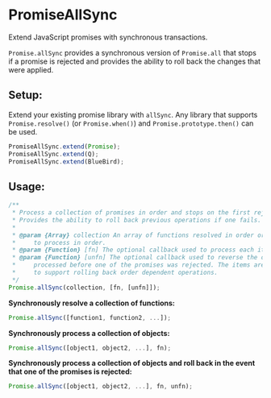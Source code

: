 PromiseAllSync
==============

Extend JavaScript promises with synchronous transactions.

```Promise.allSync``` provides a synchronous version of ```Promise.all``` that stops if a promise is rejected and provides the ability to roll back the changes that were applied.

Setup:
------

Extend your existing promise library with ```allSync```. Any library that supports ```Promise.resolve()``` (or ```Promise.when()```) and ```Promise.prototype.then()``` can be used.

```javascript
PromiseAllSync.extend(Promise);
PromiseAllSync.extend(Q);
PromiseAllSync.extend(BlueBird);
```

Usage:
------

```javascript
/**
 * Process a collection of promises in order and stops on the first rejected promise.
 * Provides the ability to roll back previous operations if one fails.
 * 
 * @param {Array} collection An array of functions resolved in order or an array of objects
 *     to process in order.
 * @param {Function} [fn] The optional callback used to process each item from collection.
 * @param {Function} [unfn] The optional callback used to reverse the operation on items
 *     processed before one of the promises was rejected. The items are supplied LIFO
 *     to support rolling back order dependent operations.
 */
Promise.allSync(collection, [fn, [unfn]]);
```

**Synchronously resolve a collection of functions:**
```javascript
Promise.allSync([function1, function2, ...]);
```

**Synchronously process a collection of objects:**
```javascript
Promise.allSync([object1, object2, ...], fn);
```

**Synchronously process a collection of objects and roll back in the event that one of the promises is rejected:**
```javascript
Promise.allSync([object1, object2, ...], fn, unfn);
```
